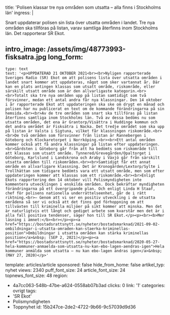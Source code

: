 title: 'Polisen klassar tre nya områden som utsatta – alla finns i Stockholms län'
ingress: |
  <p>Snart uppdaterar polisen sin lista över utsatta områden i landet. Tre nya områden ska tillföras på listan, varav samtliga återfinns inom Stockholms län. Det rapporterar SR Ekot.
  </p>
  
intro_image: /assets/img/48773993-fisksatra.jpg
long_form:
  -
    type: text
    text: '<p>UPPDATERAD 21 OKTOBER 2021<br><br>Nyligen rapporterade Sveriges Radio (SR) Ekot om att polisens lista över utsatta områden i landet snart kommer att uppdateras, något som sker vartannat år. Där kan en plats antingen klassas som utsatt område, riskområde, eller särskilt utsatt område som är den allvarligaste kategorin.<br><br>Totalt ska tre nya områden upp på listan samtidigt som två försvinner, medan ett antal andra får nya klassningar. Den 14 oktober i år rapporterade Ekot att uppdateringen ska ske om drygt en månad och polisen har nu publicerat en text om de kommande förändringarna på sin hemsida.<br><br>Av de tre områden som snart ska tillföras på listan återfinns samtliga inom Stockholms län. Två av dessa bedöms nu som utsatta områden, det ena är Grantorp/Visättra i Huddinge kommun och det andra området är Fisksätra i Nacka. Det tredje området som ska upp på listan är Valsta i Sigtuna, vilket får klassningen riskområde.<br><br>De två områden som försvinner från listan är Rannebergen i Göteborg och Klockaretorpet i Norrköping.<br><br>Ett antal områden kommer också att få andra klassningar på listan efter uppdateringen.<br>Gårdsten i Göteborg går från att ha bedömts som riskområde till att klassas som utsatt område. Tynnered/Grevegården/Opaltorget i Göteborg, Karlslund i Landskrona och Araby i Växjö går från särskilt utsatta områden till riskområden.<br><br>Samtidigt får ett annat område en allvarligare klassning. Det är Kronogården/Lextorp/Sylte i Trollhättan som tidigare bedömts vara ett utsatt område, men som efter uppdateringen kommer att klassas som ett riskområde.<br><br>Enligt Ekots rapportering den 14 oktober vill Polismyndigheten inte kommentera utvecklingen i enskilda områden. Dock bekräftar myndigheten förändringarna på ett övergripande plan. Och enligt Linda H Staaf, chef för polisens nationella underrättelseenhet, går de i rätt riktning.<br>– Genom att vi ser en positiv utveckling i de utsatta områdena så ser vi också att det finns god förhoppning om att tillväxten till kriminella miljöer på sikt kommer att minska. Men det är naturligtvis ett långt och gediget arbete som kvarstår men det är i alla fall positiva tendenser, säger hon till SR Ekot.</p><p><br><b>Mer läsning i ämnet:</b><br></p><p><a href="https://bostadsrattsnytt.se/nyheter/bostadsmarknad/2021-09-02-ombildningar-i-utsatta-omraden-kan-staerka-kriminellas-position">Ombildningar i utsatta områden kan stärka kriminellas position</a>&nbsp; (SEP 2, 2021)</p><p><a href="https://bostadsrattsnytt.se/nyheter/bostadsmarknad/2020-05-27-hela-kommuner-anmaelda-som-utsatta-nu-kan-ebo-lagen-aendras-igen">Hela kommuner anmälda som utsatta – nu kan ebo-lagen ändras igen</a>&nbsp; (MAY 27, 2020)</p>'
template: articles/article
sponsored: false
hide_from_home: false
artikel_typ: nyhet
views: 2340
puff_font_size: 24
article_font_size: 24
topnews_font_size: 48
region:
  - 4a7cc063-548b-47be-a624-0558ab07b3ad
clicks: 0
link: '1'
categories: ovrigt
tags:
  - 'SR Ekot'
  - Polismyndigheten
  - Toppnyhet
id: 15b247ce-2de2-4722-9b66-9c57039d9d36
